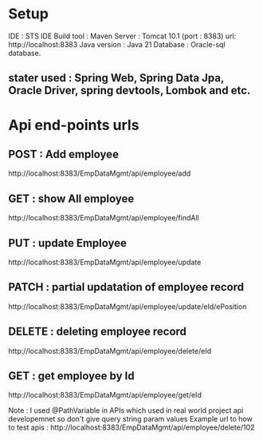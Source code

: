 Setup
======
IDE : STS IDE
Build tool : Maven
Server : Tomcat 10.1 (port : 8383) url: http://localhost:8383
Java version : Java 21
Database : Oracle-sql database.

stater used : Spring Web, Spring Data Jpa, Oracle Driver, spring devtools, Lombok and etc.
-----------

Api end-points urls
==================

POST : Add employee
----
http://localhost:8383/EmpDataMgmt/api/employee/add

GET : show All employee
---
http://localhost:8383/EmpDataMgmt/api/employee/findAll

PUT : update Employee
------
http://localhost:8383/EmpDataMgmt/api/employee/update

PATCH : partial updatation of employee record
-----
http://localhost:8383/EmpDataMgmt/api/employee/update/eId/ePosition

DELETE : deleting employee record
------
http://localhost:8383/EmpDataMgmt/api/employee/delete/eId

GET : get employee by Id
---
http://localhost:8383/EmpDataMgmt/api/employee/get/eId

Note : I used @PathVariable in APIs which used in real world project api developemnet so don't give query string param values
Example url to how to test apis : 
http://localhost:8383/EmpDataMgmt/api/employee/delete/102

